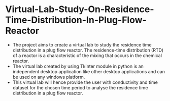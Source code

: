 # Virtual-Lab-Study-On-Residence-Time-Distribution-In-Plug-Flow-Reactor

- The project aims to create a virtual lab to study the residence time distribution in a plug flow 
  reactor. The residence-time distribution (RTD) of a reactor is a characteristic of the mixing
  that occurs in the chemical reactor.
- The virtual lab created by using Tkinter module in python is an independent desktop application 
  like other desktop applications and can be used on any windows platform.
- This virtual lab will hence provide the user with conductivity and time dataset for the chosen 
  time period to analyse the residence time distribution in a plug flow reactor. 
